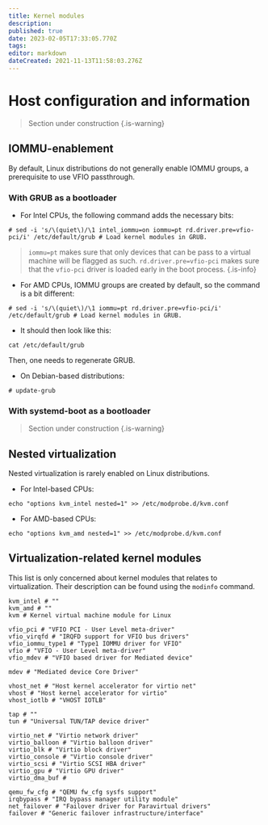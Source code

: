 ```yaml
---
title: Kernel modules
description: 
published: true
date: 2023-02-05T17:33:05.770Z
tags: 
editor: markdown
dateCreated: 2021-11-13T11:58:03.276Z
---
```


# Host configuration and information

> Section under construction
{.is-warning}

## IOMMU-enablement 

By default, Linux distributions do not generally enable IOMMU groups, a prerequisite to use VFIO passthrough. 

### With GRUB as a bootloader

* For Intel CPUs, the following command adds the necessary bits:

```
# sed -i 's/\(quiet\)/\1 intel_iommu=on iommu=pt rd.driver.pre=vfio-pci/i' /etc/default/grub # Load kernel modules in GRUB.
``` 

> `iommu=pt` makes sure that only devices that can be pass to a virtual machine will be flagged as such. `rd.driver.pre=vfio-pci` makes sure that the `vfio-pci` driver is loaded early in the boot process.
{.is-info}

* For AMD CPUs, IOMMU groups are created by default, so the command is a bit different:

```
# sed -i 's/\(quiet\)/\1 iommu=pt rd.driver.pre=vfio-pci/i' /etc/default/grub # Load kernel modules in GRUB.
``` 

* It should then look like this:

```
cat /etc/default/grub

```
Then, one needs to regenerate GRUB.

* On Debian-based distributions:
```
# update-grub
```

### With systemd-boot as a bootloader

> Section under construction
{.is-warning}

## Nested virtualization

Nested virtualization is rarely enabled on Linux distributions. 

* For Intel-based CPUs:

``` 
echo "options kvm_intel nested=1" >> /etc/modprobe.d/kvm.conf
```

* For AMD-based CPUs:

``` 
echo "options kvm_amd nested=1" >> /etc/modprobe.d/kvm.conf
```

## Virtualization-related kernel modules 

This list is only concerned about kernel modules that relates to virtualization. Their description can be found using the `modinfo` command.

```
kvm_intel # "" 
kvm_amd # ""
kvm # Kernel virtual machine module for Linux
```

```
vfio_pci # "VFIO PCI - User Level meta-driver"
vfio_virqfd # "IRQFD support for VFIO bus drivers"
vfio_iommu_type1 # "Type1 IOMMU driver for VFIO"
vfio # "VFIO - User Level meta-driver"
vfio_mdev # "VFIO based driver for Mediated device"    
```

```
mdev # "Mediated device Core Driver"
```

```
vhost_net # "Host kernel accelerator for virtio net"
vhost # "Host kernel accelerator for virtio"
vhost_iotlb # "VHOST IOTLB"
```

```
tap # ""
tun # "Universal TUN/TAP device driver"
```

```
virtio_net # "Virtio network driver"
virtio_balloon # "Virtio balloon driver"
virtio_blk # "Virtio block driver"
virtio_console # "Virtio console driver"
virtio_scsi # "Virtio SCSI HBA driver"
virtio_gpu # "Virtio GPU driver"
virtio_dma_buf #
```

```
qemu_fw_cfg # "QEMU fw_cfg sysfs support"
irqbypass # "IRQ bypass manager utility module"
net_failover # "Failover driver for Paravirtual drivers"
failover # "Generic failover infrastructure/interface"
```
